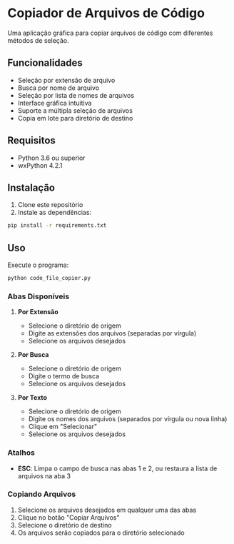 # Copiador de Arquivos de Código

Uma aplicação gráfica para copiar arquivos de código com diferentes métodos de seleção.

## Funcionalidades

- Seleção por extensão de arquivo
- Busca por nome de arquivo
- Seleção por lista de nomes de arquivos
- Interface gráfica intuitiva
- Suporte a múltipla seleção de arquivos
- Copia em lote para diretório de destino

## Requisitos

- Python 3.6 ou superior
- wxPython 4.2.1

## Instalação

1. Clone este repositório
2. Instale as dependências:
```bash
pip install -r requirements.txt
```

## Uso

Execute o programa:
```bash
python code_file_copier.py
```

### Abas Disponíveis

1. **Por Extensão**
   - Selecione o diretório de origem
   - Digite as extensões dos arquivos (separadas por vírgula)
   - Selecione os arquivos desejados

2. **Por Busca**
   - Selecione o diretório de origem
   - Digite o termo de busca
   - Selecione os arquivos desejados

3. **Por Texto**
   - Selecione o diretório de origem
   - Digite os nomes dos arquivos (separados por vírgula ou nova linha)
   - Clique em "Selecionar"
   - Selecione os arquivos desejados

### Atalhos

- **ESC**: Limpa o campo de busca nas abas 1 e 2, ou restaura a lista de arquivos na aba 3

### Copiando Arquivos

1. Selecione os arquivos desejados em qualquer uma das abas
2. Clique no botão "Copiar Arquivos"
3. Selecione o diretório de destino
4. Os arquivos serão copiados para o diretório selecionado
